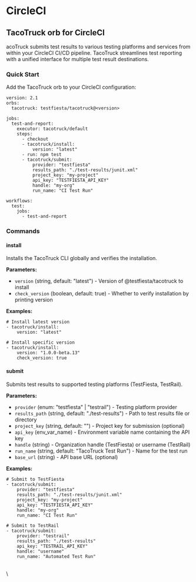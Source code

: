 # CircleCI

## TacoTruck orb for CircleCI

acoTruck submits test results to various testing platforms and services from within your CircleCI CI/CD pipeline. TacoTruck streamlines test reporting with a unified interface for multiple test result destinations.

### Quick Start

Add the TacoTruck orb to your CircleCI configuration:

```
version: 2.1
orbs:
  tacotruck: testfiesta/tacotruck@<version>

jobs:
  test-and-report:
    executor: tacotruck/default
    steps:
      - checkout
      - tacotruck/install:
          version: "latest"
      - run: npm test
      - tacotruck/submit:
          provider: "testfiesta"
          results_path: "./test-results/junit.xml"
          project_key: "my-project"
          api_key: "TESTFIESTA_API_KEY"
          handle: "my-org"
          run_name: "CI Test Run"

workflows:
  test:
    jobs:
      - test-and-report
```

### Commands

#### **install**

Installs the TacoTruck CLI globally and verifies the installation.

**Parameters:**

* `version` (string, default: "latest") - Version of @testfiesta/tacotruck to install
* `check_version` (boolean, default: true) - Whether to verify installation by printing version

**Examples:**

```
# Install latest version
- tacotruck/install:
    version: "latest"

# Install specific version
- tacotruck/install:
    version: "1.0.0-beta.13"
    check_version: true
```

#### **submit**

Submits test results to supported testing platforms (TestFiesta, TestRail).

**Parameters:**

* `provider` (enum: "testfiesta" | "testrail") - Testing platform provider
* `results_path` (string, default: "./test-results") - Path to test results file or directory
* `project_key` (string, default: "") - Project key for submission (optional)
* `api_key` (env\_var\_name) - Environment variable name containing the API key
* `handle` (string) - Organization handle (TestFiesta) or username (TestRail)
* `run_name` (string, default: "TacoTruck Test Run") - Name for the test run
* `base_url` (string) - API base URL (optional)

**Examples:**

```
# Submit to TestFiesta
- tacotruck/submit:
    provider: "testfiesta"
    results_path: "./test-results/junit.xml"
    project_key: "my-project"
    api_key: "TESTFIESTA_API_KEY"
    handle: "my-org"
    run_name: "CI Test Run"

# Submit to TestRail
- tacotruck/submit:
    provider: "testrail"
    results_path: "./test-results"
    api_key: "TESTRAIL_API_KEY"
    handle: "username"
    run_name: "Automated Test Run"
```

\
\
